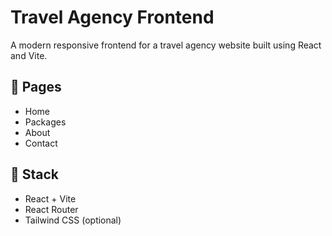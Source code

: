 # Travel Agency Frontend

A modern responsive frontend for a travel agency website built using React and Vite.

## 🧭 Pages
- Home
- Packages
- About
- Contact

## 🚀 Stack
- React + Vite
- React Router
- Tailwind CSS (optional)
